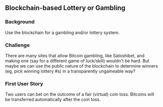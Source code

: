 Blockchain-based Lottery or Gambling
------------------------------------

### Background

Use the blockchain for a gambling and/or lottery system.

### Challenge

There are many sites that allow Bitcoin gambling, like Satoshibet, and making one (say for a different game of luck/skill) wouldn't be hard. But maybe we can use the public nature of the blockchain to determine winners (eg, pick winning lottery #s) in a transparently ungameable way?

### First User Story

Two users can bet on the outcome of a fair (virtual) coin toss. Bitcoins will be transferred automatically after the coin toss.
